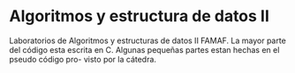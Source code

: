 # Algoritmos y estructura de datos II
Laboratorios de Algoritmos y estructuras de datos II FAMAF.
La mayor parte del código esta escrita en C.
Algunas pequeñas partes estan hechas en el pseudo código pro-
visto por la cátedra.
